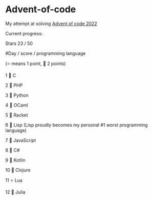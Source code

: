 # Advent-of-code

My attempt at solving [Advent of code 2022](https://adventofcode.com/2022)

Current progress:

Stars 23 / 50

#Day / score / programming language

(:star: means 1 point, :star2: 2 points)

1 :star2: C

2 :star2: PHP

3 :star2: Python

4 :star2: OCaml

5 :star2: Racket

6 :star2: Lisp (Lisp proudly becomes my personal #1 worst programming language)

7 :star2: JavaScript

8 :star2: C#

9 :star2: Kotlin 

10 :star2: Clojure

11 :star: Lua

12 :star2: Julia